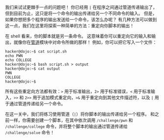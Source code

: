 我们来试试更棘手一点的问题吧！
你已经用 `|` 在程序之间通过管道传递输出了，但到目前为止，这只是将一个命令的输出传递给另一个不同命令的输入。
但是，如果你想把多个程序的输出发送给一个命令，该怎么办呢？
有几种方法可以做到这一点，我们在这里将探索一种简单的方法：重定向你脚本的输出！

在 shell 看来，你的脚本就是另一条命令。
这意味着你可以重定向它的输入和输出，就像你在[管道](./piping)模块中对命令所做的那样！
例如，你可以把它写入一个文件：

```console
hacker@dojo:~$ cat script.sh
echo PWN
echo COLLEGE
hacker@dojo:~$ bash script.sh > output
hacker@dojo:~$ cat output
PWN
COLLEGE
hacker@dojo:~$
```

所有这些重定向方法都有效：`>` 用于标准输出，`2>` 用于标准错误，`<` 用于标准输入，`>>` 和 `2>>` 用于追加模式重定向，`>&` 用于重定向到其他文件描述符，以及 `|` 用于通过管道传递给另一个命令。

在这一关中，我们将练习使用管道（`|`）将你脚本的输出传递给另一个程序。
和之前一样，你需要创建一个脚本，在其中依次调用 `/challenge/pwn` 和 `/challenge/college` 命令，并将整个脚本的输出通过管道传递给 `/challenge/solve` 命令！
